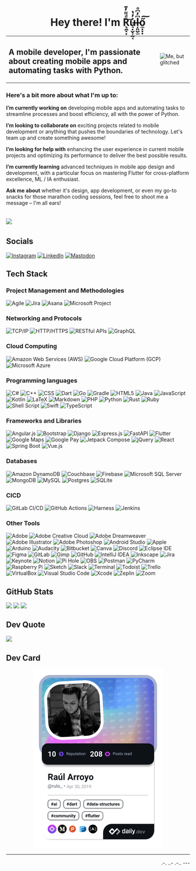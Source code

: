 <h1  align="center">Hey there! I'm R̖̭͓̣ͩ͌̓͊͢u̶̘̣̬̹̰͔͐̓̔ļ͈̮̫͆̓͆ͦő̼̣͓̣͠</h1>  
   
<table>
  <tr>
    <td><h2>A mobile developer, I'm passionate about creating mobile apps and automating tasks with Python. </h2></td>
    <td><img src="./me.gif" alt="Me, but glitched" width="200"></td>
  </tr>
</table>

<h3 align="left"> Here's a bit more about what I'm up to: </h3>

**I’m currently working on** developing mobile apps and automating tasks to streamline processes and boost efficiency, all with the power of Python.

**I’m looking to collaborate on** exciting projects related to mobile development or anything that pushes the boundaries of technology. Let's team up and create something awesome!

**I’m looking for help with** enhancing the user experience in current mobile projects and optimizing its performance to deliver the best possible results.

**I’m currently learning** advanced techniques in mobile app design and development, with a particular focus on mastering Flutter for cross-platform excellence, ML / IA enthusiast.

**Ask me about** whether it's design, app development, or even my go-to snacks for those marathon coding sessions, feel free to shoot me a message – I'm all ears!

[![](https://visitcount.itsvg.in/api?id=RArroyo00&label=Profile%20Views&color=12&icon=5&pretty=true)](https://visitcount.itsvg.in)
---
## Socials
[![Instagram](https://img.shields.io/badge/Instagram-%23E4405F.svg?style=for-the-badge&logo=Instagram&logoColor=white)](https://instagram.com/rulo_coffn) 
[![LinkedIn](https://img.shields.io/badge/LinkedIn-%230077B5.svg?style=for-the-badge&logo=linkedin&logoColor=white)](https://linkedin.com/in/raul-arroyo-78b06560)
[![Mastodon](https://img.shields.io/badge/-MASTODON-%232B90D9?style=for-the-badge&logo=mastodon&logoColor=white)](https://mastodon.social/@rulo_coffn) 

## Tech Stack

### Project Management and Methodologies
![Agile](https://img.shields.io/badge/Agile-%230175C2.svg?style=for-the-badge&logo=agile&logoColor=white)
![Jira](https://img.shields.io/badge/Jira-%230A0FFF.svg?style=for-the-badge&logo=jira&logoColor=white)
![Asana](https://img.shields.io/badge/Asana-%231A73E8.svg?style=for-the-badge&logo=asana&logoColor=white)
![Microsoft Project](https://img.shields.io/badge/Microsoft%20Project-%230078D4.svg?style=for-the-badge&logo=microsoft-project&logoColor=white)

### Networking and Protocols
![TCP/IP](https://img.shields.io/badge/TCP/IP-%2300599C.svg?style=for-the-badge&logo=cisco&logoColor=white)
![HTTP/HTTPS](https://img.shields.io/badge/HTTP%2FHTTPS-%232c3e50.svg?style=for-the-badge&logo=http&logoColor=white)
![RESTful APIs](https://img.shields.io/badge/RESTful%20APIs-%2300d8ff.svg?style=for-the-badge&logo=rest&logoColor=white)
![GraphQL](https://img.shields.io/badge/GraphQL-%23E10098.svg?style=for-the-badge&logo=graphql&logoColor=white)

### Cloud Computing
![Amazon Web Services (AWS)](https://img.shields.io/badge/AWS-%23FF9900.svg?style=for-the-badge&logo=amazon-aws&logoColor=white)
![Google Cloud Platform (GCP)](https://img.shields.io/badge/Google%20Cloud%20Platform-%234285F4.svg?style=for-the-badge&logo=google-cloud&logoColor=white)
![Microsoft Azure](https://img.shields.io/badge/Microsoft%20Azure-%230078D4.svg?style=for-the-badge&logo=microsoft-azure&logoColor=white)

### Programming languages
![C#](https://img.shields.io/badge/c%23-%23239120.svg?style=for-the-badge&logo=csharp&logoColor=white)
![C++](https://img.shields.io/badge/C++-%2300599C.svg?style=for-the-badge&logo=c%2B%2B&logoColor=white)
![CSS](https://img.shields.io/badge/CSS-%231572B6.svg?style=for-the-badge&logo=csswizardry&logoColor=white)
![Dart](https://img.shields.io/badge/dart-%230175C2.svg?style=for-the-badge&logo=dart&logoColor=white)
![Go](https://img.shields.io/badge/go-%2300ADD8.svg?style=for-the-badge&logo=go&logoColor=white)
![Gradle](https://img.shields.io/badge/gradle-%2302303A.svg?style=for-the-badge&logo=gradle&logoColor=white)
![HTML5](https://img.shields.io/badge/html5-%23E34F26.svg?style=for-the-badge&logo=html5&logoColor=white) 
![Java](https://img.shields.io/badge/Java-%23007396.svg?style=for-the-badge&logo=java&logoColor=white) 
![JavaScript](https://img.shields.io/badge/javascript-%23323330.svg?style=for-the-badge&logo=javascript&logoColor=white)
![Kotlin](https://img.shields.io/badge/kotlin-%237F52FF.svg?style=for-the-badge&logo=kotlin&logoColor=white)
![LaTeX](https://img.shields.io/badge/latex-%23008080.svg?style=for-the-badge&logo=latex&logoColor=white)
![Markdown](https://img.shields.io/badge/markdown-%23000000.svg?style=for-the-badge&logo=markdown&logoColor=white)
![PHP](https://img.shields.io/badge/php-%23777BB4.svg?style=for-the-badge&logo=php&logoColor=white) 
![Python](https://img.shields.io/badge/python-3670A0?style=for-the-badge&logo=python&logoColor=white)
![Rust](https://img.shields.io/badge/Rust-%23000000.svg?style=for-the-badge&logo=rust&logoColor=white)
![Ruby](https://img.shields.io/badge/Ruby-%23CC342D.svg?style=for-the-badge&logo=ruby&logoColor=white) 
![Shell Script](https://img.shields.io/badge/shell_script-%23121011.svg?style=for-the-badge&logo=gnu-bash&logoColor=white)
![Swift](https://img.shields.io/badge/Swift-%23FA7343.svg?style=for-the-badge&logo=swift&logoColor=white) 
![TypeScript](https://img.shields.io/badge/TypeScript-%23007ACC.svg?style=for-the-badge&logo=typescript&logoColor=white)

### Frameworks and Libraries
![Angular.js](https://img.shields.io/badge/angular.js-%23E23237.svg?style=for-the-badge&logo=angularjs&logoColor=white)
![Bootstrap](https://img.shields.io/badge/bootstrap-%238511FA.svg?style=for-the-badge&logo=bootstrap&logoColor=white)
![Django](https://img.shields.io/badge/django-%23092E20.svg?style=for-the-badge&logo=django&logoColor=white)
![Express.js](https://img.shields.io/badge/Express.js-%23404d59.svg?style=for-the-badge)
![FastAPI](https://img.shields.io/badge/FastAPI-005571?style=for-the-badge&logo=fastapi&logoColor=white)
![Flutter](https://img.shields.io/badge/Flutter-%2302569B.svg?style=for-the-badge&logo=Flutter&logoColor=white)
![Google Maps](https://img.shields.io/badge/Google%20Maps-%234285F4.svg?style=for-the-badge&logo=googlemaps&logoColor=white)
![Google Pay](https://img.shields.io/badge/Google%20Pay-%234285F4.svg?style=for-the-badge&logo=googlepay&logoColor=white)
![Jetpack Compose](https://img.shields.io/badge/jetpack%20compose-%4285F4.svg?style=for-the-badge&logo=jetpackcompose&logoColor=white) 
![jQuery](https://img.shields.io/badge/jquery-%230769AD.svg?style=for-the-badge&logo=jquery&logoColor=white)
![React](https://img.shields.io/badge/react.js-%2320232a.svg?style=for-the-badge&logo=react&logoColor=white)
![Spring Boot](https://img.shields.io/badge/Spring%20Boot-%236DB33F.svg?style=for-the-badge&logo=spring-boot&logoColor=white)
![Vue.js](https://img.shields.io/badge/Vue.js-%234FC08D.svg?style=for-the-badge&logo=vue.js&logoColor=white)

### Databases

![Amazon DynamoDB](https://img.shields.io/badge/Amazon%20DynamoDB-4053D6?style=for-the-badge&logo=Amazon%20DynamoDB&logoColor=white) 
![Couchbase](https://img.shields.io/badge/Couchbase-EA2328?style=for-the-badge&logo=couchbase&logoColor=white) 
![Firebase](https://img.shields.io/badge/Firebase-039BE5?style=for-the-badge&logo=Firebase&logoColor=white) 
![Microsoft SQL Server](https://img.shields.io/badge/Microsoft%20SQL%20Server-CC2927?style=for-the-badge&logo=microsoft%20sql%20server&logoColor=white) 
![MongoDB](https://img.shields.io/badge/MongoDB-%234ea94b.svg?style=for-the-badge&logo=mongodb&logoColor=white)
![MySQL](https://img.shields.io/badge/mysql-%2300000f.svg?style=for-the-badge&logo=mysql&logoColor=white) 
![Postgres](https://img.shields.io/badge/postgres-%23316192.svg?style=for-the-badge&logo=postgresql&logoColor=white) 
![SQLite](https://img.shields.io/badge/sqlite-%2307405e.svg?style=for-the-badge&logo=sqlite&logoColor=white)

### CICD
![GitLab CI/CD](https://img.shields.io/badge/GitLab%20CI%2FCD-%23FCA121.svg?style=for-the-badge&logo=gitlab&logoColor=white)
![GitHub Actions](https://img.shields.io/badge/GitHub%20Actions-%23121011.svg?style=for-the-badge&logo=github&logoColor=white)
![Harness](https://img.shields.io/badge/Harness-%23F88715.svg?style=for-the-badge&logo=harness&logoColor=F88715)
![Jenkins](https://img.shields.io/badge/Jenkins-%232C5263.svg?style=for-the-badge&logo=jenkins&logoColor=white)


### Other Tools
![Adobe](https://img.shields.io/badge/Adobe-%23FF0000.svg?style=for-the-badge&logo=adobe&logoColor=white)
![Adobe Creative Cloud](https://img.shields.io/badge/Adobe%20Creative%20Cloud-DA1F26?style=for-the-badge&logo=adobe-creative-cloud&logoColor=white)
![Adobe Dreamweaver](https://img.shields.io/badge/Adobe%20Dreamweaver-%23FF61F6.svg?style=for-the-badge&logo=Adobe%20Dreamweaver&logoColor=white) 
![Adobe Illustrator](https://img.shields.io/badge/Adobe%20Illustrator-%23FF9A00.svg?style=for-the-badge&logo=adobe%20illustrator&logoColor=white) 
![Adobe Photoshop](https://img.shields.io/badge/Adobe%20Photoshop-%2331A8FF.svg?style=for-the-badge&logo=adobe%20photoshop&logoColor=white) 
![Android Studio](https://img.shields.io/badge/Android%20Studio-%233DDC84.svg?style=for-the-badge&logo=android-studio&logoColor=white)
![Apple](https://img.shields.io/badge/Apple-000000.svg?style=for-the-badge&logo=apple&logoColor=white) 
![Arduino](https://img.shields.io/badge/Arduino-00979D?style=for-the-badge&logo=Arduino&logoColor=white)
![Audacity](https://img.shields.io/badge/Audacity-0000CC?style=for-the-badge&logo=audacity&logoColor=white)
![Bitbucket](https://img.shields.io/badge/Bitbucket-%230047B3.svg?style=for-the-badge&logo=bitbucket&logoColor=white)
![Canva](https://img.shields.io/badge/Canva-%2300C4CC.svg?style=for-the-badge&logo=Canva&logoColor=white)
![Discord](https://img.shields.io/badge/Discord-%237289DA.svg?style=for-the-badge&logo=discord&logoColor=white) 
![Eclipse IDE](https://img.shields.io/badge/Eclipse%20IDE-%232C2255.svg?style=for-the-badge&logo=eclipse-ide&logoColor=white)
![Figma](https://img.shields.io/badge/Figma-%23F24E1E.svg?style=for-the-badge&logo=figma&logoColor=white) 
![GitLab](https://img.shields.io/badge/GitLab-%23FCA121.svg?style=for-the-badge&logo=gitlab&logoColor=white) 
![Gimp](https://img.shields.io/badge/Gimp-%23657D8B.svg?style=for-the-badge&logo=gimp&logoColor=white) 
![GitHub](https://img.shields.io/badge/GitHub-%23121011.svg?style=for-the-badge&logo=github&logoColor=white)
![IntelliJ IDEA](https://img.shields.io/badge/IntelliJ%20IDEA-%23000000.svg?style=for-the-badge&logo=intellij-idea&logoColor=white)
![Inkscape](https://img.shields.io/badge/Inkscape-%23E0E0E0.svg?style=for-the-badge&logo=inkscape&logoColor=080A13)
![Jira](https://img.shields.io/badge/Jira-%230A0FFF.svg?style=for-the-badge&logo=jira&logoColor=white) 
![Keynote](https://img.shields.io/badge/Keynote-%23191919.svg?style=for-the-badge&logo=apple&logoColor=white)
![Notion](https://img.shields.io/badge/Notion-%23000000.svg?style=for-the-badge&logo=notion&logoColor=white)
![Pi Hole](https://img.shields.io/badge/Pi%20Hole-%2396060C.svg?style=for-the-badge&logo=pi-hole&logoColor=white) 
![OBS](https://img.shields.io/badge/OBS-302E31?style=for-the-badge&logo=obs-studio&logoColor=white)
![Postman](https://img.shields.io/badge/Postman-FF6C37?style=for-the-badge&logo=postman&logoColor=white)
![PyCharm](https://img.shields.io/badge/PyCharm-%23000000.svg?style=for-the-badge&logo=pycharm&logoColor=white) 
![Raspberry Pi](https://img.shields.io/badge/Raspberry%20Pi-%23C51A4A.svg?style=for-the-badge&logo=raspberry-pi&logoColor=white)
![Sketch](https://img.shields.io/badge/Sketch-%23F7B500.svg?style=for-the-badge&logo=sketch&logoColor=black) 
![Slack](https://img.shields.io/badge/Slack-%230A0A0A.svg?style=for-the-badge&logo=Slack&logoColor=white) 
![Terminal](https://img.shields.io/badge/Terminal-%23191919.svg?style=for-the-badge&logo=apple&logoColor=white)
![Todoist](https://img.shields.io/badge/Todoist-EF8236?style=for-the-badge&logo=todoist&logoColor=white) 
![Trello](https://img.shields.io/badge/Trello-%23026AA7.svg?style=for-the-badge&logo=Trello&logoColor=white)
![VirtualBox](https://img.shields.io/badge/VirtualBox-183A61?style=for-the-badge&logo=virtualbox&logoColor=white) 
![Visual Studio Code](https://img.shields.io/badge/Visual%20Studio%20Code-%23007ACC.svg?style=for-the-badge&logo=visual-studio-code&logoColor=white)
![Xcode](https://img.shields.io/badge/Xcode-%23191919.svg?style=for-the-badge&logo=xcode&logoColor=white) 
![Zeplin](https://img.shields.io/badge/Zeplin-%23000000.svg?style=for-the-badge&logo=zeplin&logoColor=white)
![Zoom](https://img.shields.io/badge/Zoom-%232D8CFF.svg?style=for-the-badge&logo=zoom&logoColor=white)


##  GitHub Stats
![](https://github-readme-stats.vercel.app/api?username=RArroyo00&theme=dark&hide_border=false&include_all_commits=false&count_private=false) 
![](https://github-readme-streak-stats.herokuapp.com/?user=RArroyo00&theme=dark&hide_border=false)
![](https://github-readme-stats.vercel.app/api/top-langs/?username=RArroyo00&theme=dark&hide_border=false&include_all_commits=false&count_private=true&hide_progress=true)

## Dev Quote
![](https://quotes-github-readme.vercel.app/api?type=horizontal)

## Dev Card

<div align="center">
 <a href="https://app.daily.dev/rulo_"><img src="./devcard.png" width="356" alt="Raúl Arroyo's Dev Card"/></a>
</div>

---
<p align="right">.-. ..- .-.. --- </p>


